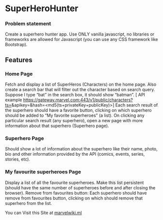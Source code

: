 # SuperHeroHunter

### Problem statement
Create a superhero hunter app. Use ONLY vanilla javascript, no libraries or frameworks are allowed for Javascript (you can use any CSS framework like Bootstrap).


## Features 

### Home Page
Fetch and display a list of SuperHeros (Characters) on the home page. Also create a search bar that will filter out the character based on search query. Suppose I type “bat” in the search box, it should show “batman”. 
[ API example https://gateway.marvel.com:443/v1/public/characters?ts=<time-stamp>&apikey=<public-key>&hash=<md5(ts+privateKey+publicKey)>]
Each search result of the superhero should have a favorite button, clicking on which superhero should be added to “My favorite superheroes” (a list).
On clicking any particular search result (any superhero), open a new page with more information about that superhero (Superhero page).

### Superhero Page
Should show a lot of information about the superhero like their name, photo, bio and other information provided by the API (comics, events, series, stories, etc).

### My favourite superheroes Page
Display a list of all the favourite superheroes.
Make this list persistent (should have the same number of superheroes before and after closing the browser).
Remove from favourites button: Each superhero should have remove from favourites button, clicking on which should remove that superhero from the list.



You can Visit this Site at [marvelwiki.ml](marvelwiki.ml)
